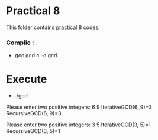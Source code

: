 # Practical 8

This folder contains practical 8 codes.

### Compile :

* gcc gcd.c -o gcd 

# Execute 

* ./gcd


Please enter two positive integers:
6 9
IterativeGCD(6, 9)=3
RecursiveGCD(6, 9)=3

Please enter two positive integers:
3 5
IterativeGCD(3, 5)=1
RecursiveGCD(3, 5)=1

